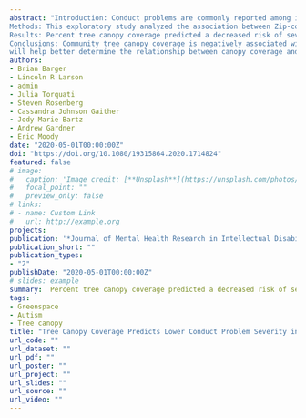 ```yaml
---
abstract: "Introduction: Conduct problems are commonly reported among individuals with autism spectrum disorders (ASD) and children with other special health care needs (CSHCN). Environmental research indicates that exposure to natural environments can lead to decreased conduct problems; opposite effects (i.e., increased problems) are associated with built “gray” environments (e.g., roadways).
Methods: This exploratory study analyzed the association between Zip-code level tree canopy coverage and severity of conduct problems in typical children, children with ASD, and CSHCN. Tree canopy data came from National Land Cover Database and ASD data came from the cross-sectional National Survey of Children’s Health (2011/2012).
Results: Percent tree canopy coverage predicted a decreased risk of severe conduct problems in youth with ASD, but not CSHCN; “gray” space was unassociated with conduct problems in any children.
Conclusions: Community tree canopy coverage is negatively associated with conduct problems in children with ASD. More research using individual assessments and street level metrics
will help better determine the relationship between canopy coverage and conduct problems in ASD."
authors:
- Brian Barger
- Lincoln R Larson
- admin
- Julia Torquati
- Steven Rosenberg
- Cassandra Johnson Gaither
- Jody Marie Bartz
- Andrew Gardner
- Eric Moody
date: "2020-05-01T00:00:00Z"
doi: "https://doi.org/10.1080/19315864.2020.1714824"
featured: false
# image:
#   caption: 'Image credit: [**Unsplash**](https://unsplash.com/photos/s9CC2SKySJM)'
#   focal_point: ""
#   preview_only: false
# links:
# - name: Custom Link
#   url: http://example.org
projects:
publication: '*Journal of Mental Health Research in Intellectual Disabilities*'
publication_short: ""
publication_types:
- "2"
publishDate: "2020-05-01T00:00:00Z"
# slides: example
summary:  Percent tree canopy coverage predicted a decreased risk of severe conduct problems in youth with autism spectrum disorders, but not children with other special health care needs; “gray” space was unassociated with conduct problems in any children.
tags:
- Greenspace
- Autism
- Tree canopy
title: "Tree Canopy Coverage Predicts Lower Conduct Problem Severity in Children with ASD"
url_code: ""
url_dataset: ""
url_pdf: ""
url_poster: ""
url_project: ""
url_slides: ""
url_source: ""
url_video: ""
---
```


